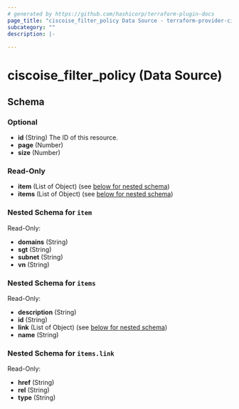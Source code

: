 ```yaml
---
# generated by https://github.com/hashicorp/terraform-plugin-docs
page_title: "ciscoise_filter_policy Data Source - terraform-provider-ciscoise"
subcategory: ""
description: |-
  
---
```


# ciscoise_filter_policy (Data Source)





<!-- schema generated by tfplugindocs -->
## Schema

### Optional

- **id** (String) The ID of this resource.
- **page** (Number)
- **size** (Number)

### Read-Only

- **item** (List of Object) (see [below for nested schema](#nestedatt--item))
- **items** (List of Object) (see [below for nested schema](#nestedatt--items))

<a id="nestedatt--item"></a>
### Nested Schema for `item`

Read-Only:

- **domains** (String)
- **sgt** (String)
- **subnet** (String)
- **vn** (String)


<a id="nestedatt--items"></a>
### Nested Schema for `items`

Read-Only:

- **description** (String)
- **id** (String)
- **link** (List of Object) (see [below for nested schema](#nestedobjatt--items--link))
- **name** (String)

<a id="nestedobjatt--items--link"></a>
### Nested Schema for `items.link`

Read-Only:

- **href** (String)
- **rel** (String)
- **type** (String)


